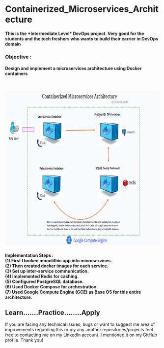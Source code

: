 # Containerized_Microservices_Architecture

<h4>This is the *Intermediate Level* DevOps project. Very good for the students and the tech freshers who wants to build their carrier in DevOps domain</h4>

<h3>Objective :</h3>
<h4>Design and implement a microservices architecture using Docker containers</h4><br>

<p align= "center"><img src="https://github.com/ROHAN0011/Containerized_Microservices_Architecture/blob/main/Containerized%20Microservices%20Architecture.png" width="1000" height= "500"></p>

<h4>Implementation Steps :<br>
(1) First I broken monolithic app into microservices.<br>
(2) Then created docker images for each service.<br>
(3) Set up inter-service communication.<br>
(4) Implemented Redis for cashing.<br>
(5) Configured PostgreSQL database.<br>
(6) Used Docker Compose for orchestration.<br>
(7) Used Google Compute Engine (GCE) as Base OS for this entire architecture.</h4>

<h2>Learn.......Practice........Apply</h2>

If you are facing any technical issues, bugs or want to suggest me area of improvements regarding this or my any another repositories/projects feel free to contacting me on my LinkedIn account. I mentioned it on my GitHub profile. Thank you!
